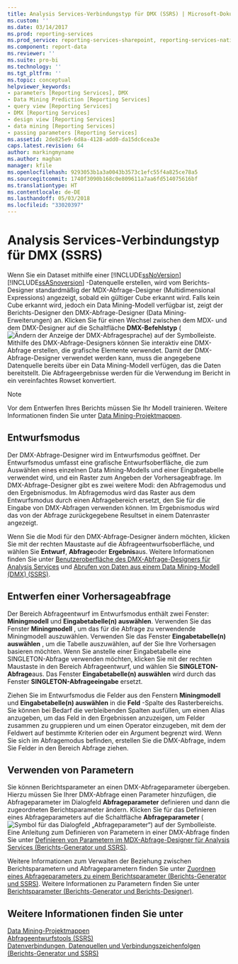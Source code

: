 ```yaml
---
title: Analysis Services-Verbindungstyp für DMX (SSRS) | Microsoft-Dokumentation
ms.custom: ''
ms.date: 03/14/2017
ms.prod: reporting-services
ms.prod_service: reporting-services-sharepoint, reporting-services-native
ms.component: report-data
ms.reviewer: ''
ms.suite: pro-bi
ms.technology: ''
ms.tgt_pltfrm: ''
ms.topic: conceptual
helpviewer_keywords:
- parameters [Reporting Services], DMX
- Data Mining Prediction [Reporting Services]
- query view [Reporting Services]
- DMX [Reporting Services]
- design view [Reporting Services]
- data mining [Reporting Services]
- passing parameters [Reporting Services]
ms.assetid: 2de825e9-6d8a-4128-add0-da15dc6cea3e
caps.latest.revision: 64
author: markingmyname
ms.author: maghan
manager: kfile
ms.openlocfilehash: 9293053b1a3a0043b3573c1efc55f4a825ce78a5
ms.sourcegitcommit: 1740f3090b168c0e809611a7aa6fd514075616bf
ms.translationtype: HT
ms.contentlocale: de-DE
ms.lasthandoff: 05/03/2018
ms.locfileid: "33020397"
---
```

# <a name="analysis-services-connection-type-for-dmx-ssrs"></a>Analysis Services-Verbindungstyp für DMX (SSRS)
  Wenn Sie ein Dataset mithilfe einer [!INCLUDE[ssNoVersion](../../includes/ssnoversion-md.md)] [!INCLUDE[ssASnoversion](../../includes/ssasnoversion-md.md)] -Datenquelle erstellen, wird vom Berichts-Designer standardmäßig der MDX-Abfrage-Designer (Multidimensional Expressions) angezeigt, sobald ein gültiger Cube erkannt wird. Falls kein Cube erkannt wird, jedoch ein Data Mining-Modell verfügbar ist, zeigt der Berichts-Designer den DMX-Abfrage-Designer (Data Mining-Erweiterungen) an. Klicken Sie für einen Wechsel zwischen dem MDX- und dem DMX-Designer auf die Schaltfläche **DMX-Befehlstyp** (![Ändern der Anzeige der DMX-Abfragesprache](../../reporting-services/report-data/media/rsqdicon-commandtypedmx.gif "Change to DMX query language view")) auf der Symbolleiste. Mithilfe des DMX-Abfrage-Designers können Sie interaktiv eine DMX-Abfrage erstellen, die grafische Elemente verwendet. Damit der DMX-Abfrage-Designer verwendet werden kann, muss die angegebene Datenquelle bereits über ein Data Mining-Modell verfügen, das die Daten bereitstellt. Die Abfrageergebnisse werden für die Verwendung im Bericht in ein vereinfachtes Rowset konvertiert.  
  
> [!NOTE]  
>  Vor dem Entwerfen Ihres Berichts müssen Sie Ihr Modell trainieren. Weitere Informationen finden Sie unter [Data Mining-Projektmappen](../../analysis-services/data-mining/data-mining-solutions.md).  
  
## <a name="design-mode"></a>Entwurfsmodus  
 Der DMX-Abfrage-Designer wird im Entwurfsmodus geöffnet. Der Entwurfsmodus umfasst eine grafische Entwurfsoberfläche, die zum Auswählen eines einzelnen Data Mining-Modells und einer Eingabetabelle verwendet wird, und ein Raster zum Angeben der Vorhersageabfrage. Im DMX-Abfrage-Designer gibt es zwei weitere Modi: den Abfragemodus und den Ergebnismodus. Im Abfragemodus wird das Raster aus dem Entwurfsmodus durch einen Abfragebereich ersetzt, den Sie für die Eingabe von DMX-Abfragen verwenden können. Im Ergebnismodus wird das von der Abfrage zurückgegebene Resultset in einem Datenraster angezeigt.  
  
 Wenn Sie die Modi für den DMX-Abfrage-Designer ändern möchten, klicken Sie mit der rechten Maustaste auf die Abfrageentwurfsoberfläche, und wählen Sie **Entwurf**, **Abfrage**oder **Ergebnis**aus. Weitere Informationen finden Sie unter [Benutzeroberfläche des DMX-Abfrage-Designers für Analysis Services](../../reporting-services/report-data/analysis-services-dmx-query-designer-user-interface.md) und [Abrufen von Daten aus einem Data Mining-Modell (DMX) (SSRS)](../../reporting-services/report-data/retrieve-data-from-a-data-mining-model-dmx-ssrs.md).  
  
## <a name="designing-a-prediction-query"></a>Entwerfen einer Vorhersageabfrage  
 Der Bereich Abfrageentwurf im Entwurfsmodus enthält zwei Fenster: **Miningmodell** und **Eingabetabelle(n) auswählen**. Verwenden Sie das Fenster **Miningmodell** , um das für die Abfrage zu verwendende Miningmodell auszuwählen. Verwenden Sie das Fenster **Eingabetabelle(n) auswählen** , um die Tabelle auszuwählen, auf der Sie Ihre Vorhersagen basieren möchten. Wenn Sie anstelle einer Eingabetabelle eine SINGLETON-Abfrage verwenden möchten, klicken Sie mit der rechten Maustaste in den Bereich Abfrageentwurf, und wählen Sie **SINGLETON-Abfrage**aus. Das Fenster **Eingabetabelle(n) auswählen** wird durch das Fenster **SINGLETON-Abfrageeingabe** ersetzt.  
  
 Ziehen Sie im Entwurfsmodus die Felder aus den Fenstern **Miningmodell** und **Eingabetabelle(n) auswählen** in die **Feld** -Spalte des Rasterbereichs. Sie können bei Bedarf die verbleibenden Spalten ausfüllen, um einen Alias anzugeben, um das Feld in den Ergebnissen anzuzeigen, um Felder zusammen zu gruppieren und um einen Operator einzugeben, mit dem der Feldwert auf bestimmte Kriterien oder ein Argument begrenzt wird. Wenn Sie sich im Abfragemodus befinden, erstellen Sie die DMX-Abfrage, indem Sie Felder in den Bereich Abfrage ziehen.  
  
## <a name="using-parameters"></a>Verwenden von Parametern  
 Sie können Berichtsparameter an einen DMX-Abfrageparameter übergeben. Hierzu müssen Sie Ihrer DMX-Abfrage einen Parameter hinzufügen, die Abfrageparameter im Dialogfeld **Abfrageparameter** definieren und dann die zugeordneten Berichtsparameter ändern. Klicken Sie für das Definieren eines Abfrageparameters auf die Schaltfläche **Abfrageparameter** (![Symbol für das Dialogfeld „Abfrageparameter“](../../reporting-services/report-data/media/iconqueryparameter.gif "Icon for the Query Parameters dialog box")) auf der Symbolleiste. Eine Anleitung zum Definieren von Parametern in einer DMX-Abfrage finden Sie unter [Definieren von Parametern im MDX-Abfrage-Designer für Analysis Services &#40;Berichts-Generator und SSRS&#41;](../../reporting-services/report-data/define-parameters-in-the-mdx-query-designer-for-analysis-services.md).  
  
 Weitere Informationen zum Verwalten der Beziehung zwischen Berichtsparametern und Abfrageparametern finden Sie unter [Zuordnen eines Abfrageparameters zu einem Berichtsparameter (Berichts-Generator und SSRS)](../../reporting-services/report-data/associate-a-query-parameter-with-a-report-parameter-report-builder-and-ssrs.md). Weitere Informationen zu Parametern finden Sie unter [Berichtsparameter (Berichts-Generator und Berichts-Designer)](../../reporting-services/report-design/report-parameters-report-builder-and-report-designer.md).  
  
## <a name="see-also"></a>Weitere Informationen finden Sie unter  
 [Data Mining-Projektmappen](../../analysis-services/data-mining/data-mining-solutions.md)   
 [Abfrageentwurfstools &#40;SSRS&#41;](../../reporting-services/report-data/query-design-tools-ssrs.md)   
 [Datenverbindungen, Datenquellen und Verbindungszeichenfolgen &#40;Berichts-Generator und SSRS&#41;](../../reporting-services/report-data/data-connections-data-sources-and-connection-strings-report-builder-and-ssrs.md)  
  
  
